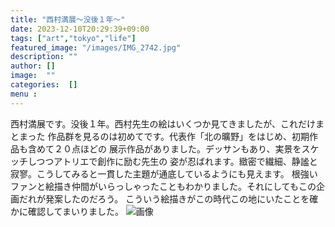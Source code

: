 ```yaml
---
title: "西村満展〜没後１年〜"
date: 2023-12-10T20:29:39+09:00
tags: ["art","tokyo","life"]
featured_image: "/images/IMG_2742.jpg"
description: ""
author: []
image:  ""
categories:  []
menu :
---
```

西村満展です。没後１年。西村先生の絵はいくつか見てきましたが、これだけまとまった
作品群を見るのは初めてです。代表作「北の曠野」をはじめ、初期作品も含めて２０点ほどの
展示作品がありました。デッサンもあり、実景をスケッチしつつアトリエで創作に励む先生の
姿が忍ばれます。緻密で繊細、静謐と寂寥。こうしてみると一貫した主題が通底しているようにも見えます。
根強いファンと絵描き仲間がいらっしゃったこともわかりました。それにしてもこの企画だれが発案したのだろう。
こういう絵描きがこの時代この地にいたことを確かに確認してまいりました。
![画像](/images/IMG_2742.jpg)
